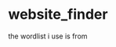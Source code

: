 # website_finder
the wordlist i use is from
[](https://github.com/huntergregal/wordlists/blob/master/names.txt)
